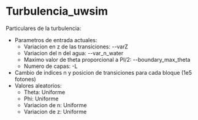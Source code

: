 # Turbulencia_uwsim

Particulares de la turbulencia:
  - Parametros de entrada actuales: 
    - Variacion en z de las transiciones: --varZ
    - Variacion del n del agua: --var_n_water
    - Maximo valor de theta proporcional a PI/2: --boundary_max_theta
    - Numero de capas: -L
  - Cambio de indices n y posicion de transiciones para cada bloque (1e5 fotones)
  - Valores aleatorios:
    - Theta: Uniforme
    - Phi: Uniforme
    - Variacion de n: Uniforme
    - Variacion de z: Uniforme
